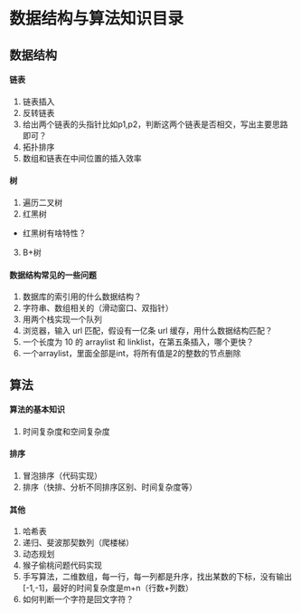 # 数据结构与算法知识目录


## 数据结构

#### 链表
1. 链表插入
2. 反转链表
3. 给出两个链表的头指针比如p1,p2，判断这两个链表是否相交，写出主要思路即可？
4. 拓扑排序
5. 数组和链表在中间位置的插入效率

#### 树
1. 遍历二叉树
2. 红黑树
* 红黑树有啥特性？

3. B+树

#### 数据结构常见的一些问题
1. 数据库的索引用的什么数据结构？
2. 字符串、数组相关的（滑动窗口、双指针）
3. 用两个栈实现一个队列
4. 浏览器，输入 url 匹配，假设有一亿条 url 缓存，用什么数据结构匹配？
5. 一个长度为 10 的 arraylist 和 linklist，在第五条插入，哪个更快？
6. 一个arraylist，里面全部是int，将所有值是2的整数的节点删除


## 算法
#### 算法的基本知识
1. 时间复杂度和空间复杂度

#### 排序
1. 冒泡排序（代码实现）
2. 排序（快排、分析不同排序区别、时间复杂度等）

#### 其他
1. 哈希表
2. 递归、斐波那契数列（爬楼梯）
3. 动态规划
4. 猴子偷桃问题代码实现
5. 手写算法，二维数组，每一行，每一列都是升序，找出某数的下标，没有输出[-1,-1]，最好的时间复杂度是m+n（行数+列数）
6. 如何判断一个字符是回文字符？








